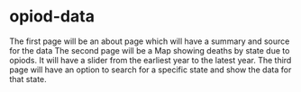 # opiod-data

The first page will be an about page which will have a summary and source for the data
The second page will be a Map showing deaths by state due to opiods. It will have a slider from the earliest year to the latest year.
The third page will have an option to search for a specific state and show the data for that state.
